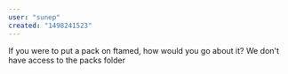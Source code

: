 ```yaml
---
user: "sunep"
created: "1498241523"
---
```


If you were to put a pack on ftamed, how would you go about it? We don't have access to the packs folder 
